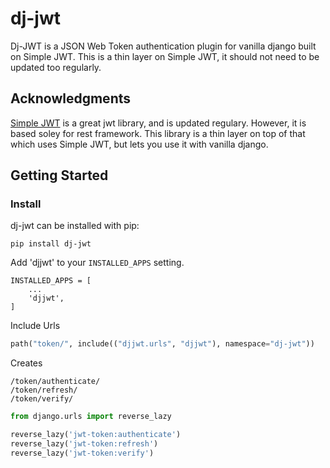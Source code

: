 # dj-jwt

Dj-JWT is a JSON Web Token authentication plugin for vanilla django built on Simple JWT. This is a thin layer on Simple JWT, it should not need to be updated too regularly.

## Acknowledgments

[Simple JWT](https://github.com/jazzband/djangorestframework-simplejwt) is a great jwt library, and is updated regulary. However, it is based soley for rest framework. This library is a thin layer on top of that which uses Simple JWT, but lets you use it with vanilla django.

## Getting Started

### Install

dj-jwt can be installed with pip:

```
pip install dj-jwt
```

Add 'djjwt' to your `INSTALLED_APPS` setting.

```
INSTALLED_APPS = [
    ...
    'djjwt',
]
```

Include Urls

```python
path("token/", include(("djjwt.urls", "djjwt"), namespace="dj-jwt"))
```

Creates

```
/token/authenticate/
/token/refresh/
/token/verify/
```

```python
from django.urls import reverse_lazy

reverse_lazy('jwt-token:authenticate')
reverse_lazy('jwt-token:refresh')
reverse_lazy('jwt-token:verify')
```
